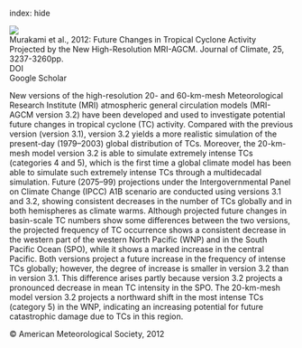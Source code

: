 index: hide

<div class="Citation">
    <div class="Citation-thumb CitationThumb-linked"  data-href="https://doi.org/10.1175/jcli-d-11-00415.1">
      <img src="https://static.claimspace.cloud/climate-study-static/refs/thumbs/9/Murakami_et_al_2012-thumb.png" />
    </div>

  <div class="Citation-body">
    <div class="Citation-text">Murakami et al., 2012: Future Changes in Tropical Cyclone Activity Projected by the New High-Resolution MRI-AGCM. <span class="Article-journal">Journal of Climate, </span><span class="Article-volume">25, </span>3237-3260pp.</div>
    <div class="Citation-links">
      <div class="CitationLink" data-href="https://doi.org/10.1175/jcli-d-11-00415.1">
        <div class="CitationLink-icon CitationLink-Doi"></div>
        <div class="CitationLink-text">DOI</div>
      </div>
      <div class="CitationLink" data-href="https://scholar.google.com/scholar?q=10.1175/jcli-d-11-00415.1">
        <div class="CitationLink-icon CitationLink-Scholar"></div>
        <div class="CitationLink-text">Google Scholar</div>
      </div>
    </div>
  </div>
</div>

New versions of the high-resolution 20- and 60-km-mesh Meteorological Research Institute (MRI) atmospheric general circulation models (MRI-AGCM version 3.2) have been developed and used to investigate potential future changes in tropical cyclone (TC) activity. Compared with the previous version (version 3.1), version 3.2 yields a more realistic simulation of the present-day (1979–2003) global distribution of TCs. Moreover, the 20-km-mesh model version 3.2 is able to simulate extremely intense TCs (categories 4 and 5), which is the first time a global climate model has been able to simulate such extremely intense TCs through a multidecadal simulation. Future (2075–99) projections under the Intergovernmental Panel on Climate Change (IPCC) A1B scenario are conducted using versions 3.1 and 3.2, showing consistent decreases in the number of TCs globally and in both hemispheres as climate warms. Although projected future changes in basin-scale TC numbers show some differences between the two versions, the projected frequency of TC occurrence shows a consistent decrease in the western part of the western North Pacific (WNP) and in the South Pacific Ocean (SPO), while it shows a marked increase in the central Pacific. Both versions project a future increase in the frequency of intense TCs globally; however, the degree of increase is smaller in version 3.2 than in version 3.1. This difference arises partly because version 3.2 projects a pronounced decrease in mean TC intensity in the SPO. The 20-km-mesh model version 3.2 projects a northward shift in the most intense TCs (category 5) in the WNP, indicating an increasing potential for future catastrophic damage due to TCs in this region.

<div class="Citation-copy">
&copy; American Meteorological Society, 2012
</div>